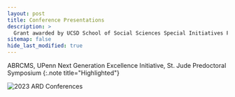 ```yaml
---
layout: post
title: Conference Presentations
description: >
  Grant awarded by UCSD School of Social Sciences Special Initiatives Fund
sitemap: false
hide_last_modified: true
---
```


ABRCMS, UPenn Next Generation Excellence Initiative, St. Jude Predoctoral Symposium
{:.note title="Highlighted"}

<img alt="2023 ARD Conferences" src="C:\Users\Andre\projects\portfolio\hydejack_v2\assets\img\blog\ard_2023conferences.png" style="max-width: 100%;" />
